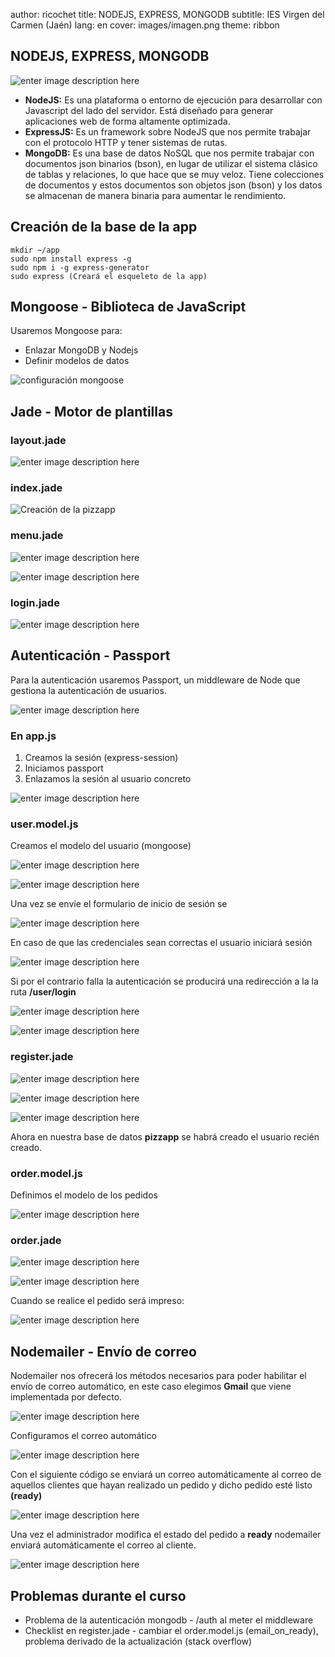 ﻿author: ricochet
title: NODEJS, EXPRESS, MONGODB
subtitle: IES Virgen del Carmen (Jaén)
lang: en
cover: images/imagen.png
theme: ribbon
## NODEJS, EXPRESS, MONGODB


![enter image description here](https://lh3.googleusercontent.com/Zc_zUlDxaRtgmiUUMcCdsqJI4ZKXfSzSnSJaaKMWy-sgjgp2sGgxXFyTIp1g2Yo2lGhK3asVu9Pe)



 - **NodeJS:** Es una plataforma o entorno de ejecución para desarrollar con Javascript del lado del servidor. Está diseñado para generar aplicaciones web de forma altamente optimizada.
 - **ExpressJS:**  Es un framework sobre NodeJS que nos permite trabajar con el protocolo HTTP y tener sistemas de rutas.
 - **MongoDB:**  Es una base de datos NoSQL que nos permite trabajar con documentos json binarios (bson), en lugar de utilizar el sistema clásico de tablas y relaciones, lo que hace que se muy veloz. Tiene colecciones de documentos y estos documentos son objetos json (bson) y los datos se almacenan de manera binaria para aumentar le rendimiento.

## Creación de la base de la app

    mkdir ~/app
    sudo npm install express -g
    sudo npm i -g express-generator
    sudo express (Creará el esqueleto de la app)

## Mongoose - Biblioteca de JavaScript
Usaremos Mongoose para:

 - Enlazar MongoDB y Nodejs
 - Definir modelos de datos 

![configuración mongoose](https://lh3.googleusercontent.com/SNqzWBz-IatMPQoWFXs9BtxLugOYWXDXpWEyRLAJh38lOexLSc0J1icCF2FZ0WKWwtaotM8af9mj "Config")

## Jade - Motor de plantillas
### layout.jade

![enter image description here](https://lh3.googleusercontent.com/idDFrSXZRiY2HZjMo-VAV9t5mObO7cuvAF42JmtdKW9YGbF6dVPzZL6ElcmeYsiXQD6fIFHluM5o "Bootstrap")

### index.jade
![Creación de la pizzapp](https://lh3.googleusercontent.com/5tok6kDaZW4V6w3f203Kfox--4P7KY7skOt4bEF4903746v0eYnAzG1gnF0279FelHKdTs53Yu-O)

### menu.jade
![enter image description here](https://lh3.googleusercontent.com/04dEeGGVZlC4IYBSdM1WEHDsuI67_Owz7w5Pk2pxYsoeg2rPvwHBkW3Fp71z1P0hmHg2LhzOLjbW)

![enter image description here](https://lh3.googleusercontent.com/Qs24Zb9elh5Pcic7YFTGzGDk6ykyGHuwjxhVdRgOfroVYsWOmd7czbmkW7-0mrYR5zUsiZzMD-1l)

### login.jade
![enter image description here](https://lh3.googleusercontent.com/1N9vMtFtdkdr5BIhGA-scR7rbk_snKKtklgeMKj6oCFiUz0OM_TRUwoqQydkguAQZnd7Z0GwSnLb)

## Autenticación - Passport
Para la autenticación usaremos Passport, un middleware de Node que gestiona la autenticación de usuarios.

![enter image description here](https://lh3.googleusercontent.com/fT4IQB-eJ3Scleuekg0Hv0_urStmXB1c_rLi8gEg9Rmy0J2Sa6HHhqc1x2b3fsXgWMLIwkJ-lwP4)

### En app.js

 1. Creamos la sesión (express-session)
 2. Iniciamos passport
 3. Enlazamos la sesión al usuario  concreto

![enter image description here](https://lh3.googleusercontent.com/tPuyMlWbqiV0g6V2jdFeByIoNoSygKupR_i4QL32_LSYxU1RBFhjjZ3_2zzqPBXY-RaE5ztui6_N)

### user.model.js
Creamos el modelo del usuario (mongoose)

![enter image description here](https://lh3.googleusercontent.com/iG1DdvYPSaBlgUFI8Gj1u336r1ujzWT7AdP-aeecpQQtB5ywk_OLC4oTKWZGIV83i8YukM7SRgbw)


![enter image description here](https://lh3.googleusercontent.com/rWWZ3bwlD6hfEVFP_Nlmk_G3_W2M9_sUhbGkJ7A6Z2obgvqBJmUZ4K3qLhixBWhBpQisJfPbZ38n)

Una vez se envíe el formulario de inicio de sesión se 

![enter image description here](https://lh3.googleusercontent.com/q8WlZFVJgcC5vXJMs60sUHmopA-J6vAinh1CgH5wtFXchlnaXdqGVjzRDFosYDq-rh8C1fcKZG0p)

En caso de que las credenciales sean correctas el usuario iniciará sesión

![enter image description here](https://lh3.googleusercontent.com/1WFWXmr7vz-MHvgIPzaI8r2T1oDo_M_R70qy6oWBov9WObY7KP5b_L568Y8VfQgxafo3g2G_m82D)

Si por el contrario falla la autenticación se producirá una redirección a la la ruta **/user/login**

![enter image description here](https://lh3.googleusercontent.com/ryrnmfO36m0dGzIqfiEnB6TMtiyepjahUzh9xeEoaC-tqwd6bJNs8xQzw2ow3SSMZe--b1uNUXGg)


![enter image description here](https://lh3.googleusercontent.com/JseEZQBkXwv3nVh8aOQQo8mDai7pwG69iy_tzadpQFzvLpEh3Z6Xjfk28LEX1fua_U1Hw4hix-RM)

### register.jade

![enter image description here](https://lh3.googleusercontent.com/8vHKF_uomoWUfjPlOHsfnDMQ1Rd9Ws2_sYtr0fF1I5FkFsLcCAWFTl6TLxfUKiWcEygEmp-c9mYY)

![enter image description here](https://lh3.googleusercontent.com/NeMbvODpTc0a98REbLPKMKKH9aT4q7dnyMlzgIRFYx1ub-mYoHSSiyodMnomimH0mKgw1haUm3b2)

![enter image description here](https://lh3.googleusercontent.com/IYwHVAt7s711cTSJFPx1i9TKtPirkml4URxeuLszvoETyZChzMILYtDgmcEbIeT8atW4KHO4vdXo)

Ahora en nuestra base de  datos **pizzapp** se habrá creado el usuario recién creado.

### order.model.js

Definimos el modelo de los pedidos

![enter image description here](https://lh3.googleusercontent.com/CChxv-waYNBvXp2kQtL75-8tyukoYaE4urPIE9RMHoykz3C6X5Fy2sOihbFSBj_UfIe1A5_2bMIN)

### order.jade

![enter image description here](https://lh3.googleusercontent.com/g6rbD0TYh7FsmesTiEItV5E8WPodQHMitFk6z6vNaPHwfIewUtWa1-TaWm2yE5x_HoBoymbHwdgX)


![enter image description here](https://lh3.googleusercontent.com/8RlipmSMnox7mHWzyWQlEmSp_6crx-9tjLe6v7q8fFLwL-f7560QyjWR2tRlmVsH3IqjpJ2hRS29)

Cuando se realice el pedido será impreso:

![enter image description here](https://lh3.googleusercontent.com/_KBKRw_xd5pofTcR9XYfgH_8dt3vTtkkLTZooonT3pmFoFsvVoJHNUUxQU2HP6Fp7jXQE8FIIYZe)


## Nodemailer - Envío de correo
Nodemailer nos ofrecerá los métodos necesarios para poder habilitar el envío de correo automático, en este caso elegimos **Gmail** que viene implementada por defecto.

![enter image description here](https://lh3.googleusercontent.com/ejC9-L0iry4Z_V_4xVTa0SjJ4B1-tv5YhiBPSFi3nDunJzGVpmLJuW7n5eHvLFaWtOtMt0rcs7kw)

Configuramos el correo automático

![enter image description here](https://lh3.googleusercontent.com/-Nn3h9IA3PaMk87e1pw_vutH8GiVmiDG4qitXrO4G8nVNv_1p4J_QxBVCgN255en-LbnUOdz-dm2)

Con el siguiente código se enviará un correo automáticamente al correo de aquellos clientes que hayan realizado un pedido y dicho pedido esté listo **(ready)**

![enter image description here](https://lh3.googleusercontent.com/GxIVdta7TG9UM5AJ6c9LVrYhJGvUkyDUrur57POetP7xkgRd-PnvyMXKkj0xPkQRK2laGXkQ32uj)

Una vez el administrador modifica el estado del pedido a **ready** nodemailer enviará automáticamente el correo al cliente.

![enter image description here](https://lh3.googleusercontent.com/VPmNt3vWf6bRz_m_kCSkzlgzDjvQgSrcaVmvAhqZhox7_60vNe8wKiQuC6E6lDtMMPTn9JkjUic1)

## Problemas durante el curso

* Problema de la autenticación mongodb - /auth al meter el middleware
* Checklist en register.jade - cambiar el order.model.js (email_on_ready), problema derivado de la actualización (stack overflow)



